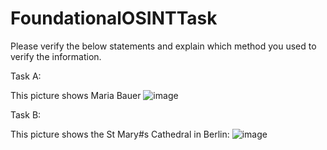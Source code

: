 # FoundationalOSINTTask

Please verify the below statements and explain which method you used to verify the information. 

Task A:

This picture shows Maria Bauer
![image](https://github.com/byt333/FoundationalOSINTTask/assets/151645798/a697a822-0fdd-4b3a-a706-3025b8973265)

Task B:

This picture shows the St Mary#s Cathedral in Berlin:
![image](https://github.com/byt333/FoundationalOSINTTask/assets/151645798/6dd2b639-108f-4ce9-b1c5-f44e155d6a73)
